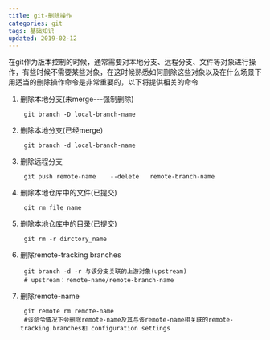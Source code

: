 ```yaml
---
title: git-删除操作
categories: git
tags: 基础知识
updated: 2019-02-12
---
```


在git作为版本控制的时候，通常需要对本地分支、远程分支、文件等对象进行操作，有些时候不需要某些对象，在这时候熟悉如何删除这些对象以及在什么场景下用适当的删除操作命令是非常重要的，以下将提供相关的命令

1. 删除本地分支(未merge---强制删除)

        git branch -D local-branch-name

2. 删除本地分支(已经merge)

        git branch -d local-branch-name

3. 删除远程分支

        git push remote-name    --delete   remote-branch-name

4. 删除本地仓库中的文件(已提交)

        git rm file_name

5. 删除本地仓库中的目录(已提交)

        git rm -r dirctory_name

5. 删除remote-tracking branches

        git branch -d -r 与该分支关联的上游对象(upstream)
        # upstream：remote-name/remote-branch-name

6. 删除remote-name

        git remote rm remote-name
        #该命令情况下会删除remote-name及其与该remote-name相关联的remote-tracking branches和 configuration settings